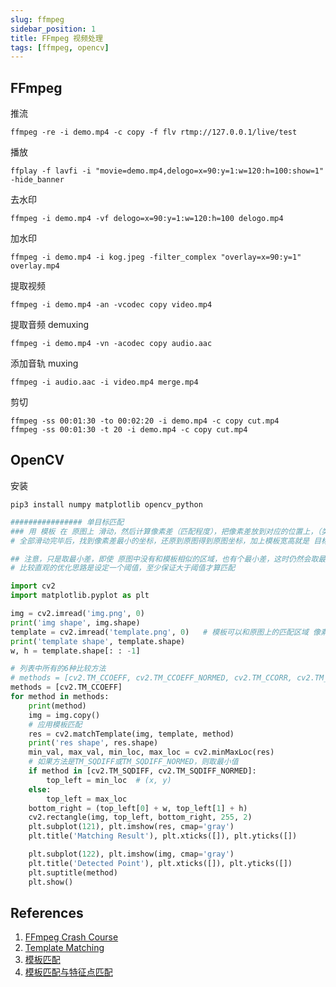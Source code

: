 ```yaml
---
slug: ffmpeg
sidebar_position: 1
title: FFmpeg 视频处理
tags: [ffmpeg, opencv]
---
```


## FFmpeg

推流

```
ffmpeg -re -i demo.mp4 -c copy -f flv rtmp://127.0.0.1/live/test
```

播放

```
ffplay -f lavfi -i "movie=demo.mp4,delogo=x=90:y=1:w=120:h=100:show=1" -hide_banner
```

去水印

```
ffmpeg -i demo.mp4 -vf delogo=x=90:y=1:w=120:h=100 delogo.mp4
```

加水印

```
ffmpeg -i demo.mp4 -i kog.jpeg -filter_complex "overlay=x=90:y=1" overlay.mp4
```

提取视频

```
ffmpeg -i demo.mp4 -an -vcodec copy video.mp4
```

提取音频 demuxing

```
ffmpeg -i demo.mp4 -vn -acodec copy audio.aac
```

添加音轨 muxing

```
ffmpeg -i audio.aac -i video.mp4 merge.mp4
```

剪切

```
ffmpeg -ss 00:01:30 -to 00:02:20 -i demo.mp4 -c copy cut.mp4
ffmpeg -ss 00:01:30 -t 20 -i demo.mp4 -c copy cut.mp4
```

## OpenCV

安装

```
pip3 install numpy matplotlib opencv_python
```

```py
################ 单目标匹配
### 用 模板 在 原图上 滑动，然后计算像素差（匹配程度），把像素差放到对应的位置上，（类似于卷积过程）
# 全部滑动完毕后，找到像素差最小的坐标，还原到原图得到原图坐标，加上模板宽高就是 目标在原图上的位置

## 注意，只是取最小差，即使 原图中没有和模板相似的区域，也有个最小差，这时仍然会取最小差，比较死板，
# 比较直观的优化思路是设定一个阈值，至少保证大于阈值才算匹配

import cv2
import matplotlib.pyplot as plt

img = cv2.imread('img.png', 0)
print('img shape', img.shape)
template = cv2.imread('template.png', 0)   # 模板可以和原图上的匹配区域 像素 不完全一致，取最小差即可,但对应位置必须一致
print('template shape', template.shape)
w, h = template.shape[: : -1]

# 列表中所有的6种比较方法
# methods = [cv2.TM_CCOEFF, cv2.TM_CCOEFF_NORMED, cv2.TM_CCORR, cv2.TM_CCORR_NORMED, cv2.TM_SQDIFF, cv2.TM_SQDIFF_NORMED]
methods = [cv2.TM_CCOEFF]
for method in methods:
    print(method)
    img = img.copy()
    # 应用模板匹配
    res = cv2.matchTemplate(img, template, method)
    print('res shape', res.shape)
    min_val, max_val, min_loc, max_loc = cv2.minMaxLoc(res)
    # 如果方法是TM_SQDIFF或TM_SQDIFF_NORMED，则取最小值
    if method in [cv2.TM_SQDIFF, cv2.TM_SQDIFF_NORMED]:
        top_left = min_loc  # (x, y)
    else:
        top_left = max_loc
    bottom_right = (top_left[0] + w, top_left[1] + h)
    cv2.rectangle(img, top_left, bottom_right, 255, 2)
    plt.subplot(121), plt.imshow(res, cmap='gray')
    plt.title('Matching Result'), plt.xticks([]), plt.yticks([])

    plt.subplot(122), plt.imshow(img, cmap='gray')
    plt.title('Detected Point'), plt.xticks([]), plt.yticks([])
    plt.suptitle(method)
    plt.show()

```

## References

1. [FFmpeg Crash Course](https://www.youtube.com/watch?v=yieG9DZQ_vM)
1. [Template Matching](https://docs.opencv.org/4.x/d4/dc6/tutorial_py_template_matching.html)
1. [模板匹配](https://www.osgeo.cn/opencv-python/ch08-advproc/sec01-template-matching.html)
1. [模板匹配与特征点匹配](https://www.cnblogs.com/yanshw/p/15603757.html)
